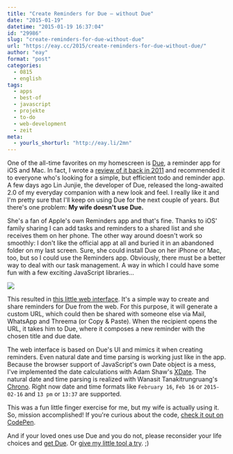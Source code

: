 ```yaml
---
title: "Create Reminders for Due – without Due"
date: "2015-01-19"
datetime: "2015-01-19 16:37:04"
id: "29986"
slug: "create-reminders-for-due-without-due"
url: "https://eay.cc/2015/create-reminders-for-due-without-due/"
author: "eay"
format: "post"
categories:
  - 0815
  - english
tags:
  - apps
  - best-of
  - javascript
  - projekte
  - to-do
  - web-development
  - zeit
meta:
  - yourls_shorturl: "http://eay.li/2mn"
---
```


One of the all-time favorites on my homescreen is [Due](http://www.dueapp.com/), a reminder app for iOS and Mac. In fact, I wrote a [review of it back in 2011](//eay.cc/2011/to-do-or-not-to-do-oder-ein-loblied-auf-due/) and recommended it to everyone who's looking for a simple, but efficient todo and reminder app. A few days ago Lin Junjie, the developer of Due, released the long-awaited 2.0 of my everyday companion with a new look and feel. I really like it and I'm pretty sure that I'll keep on using Due for the next couple of years. But there's one problem: **My wife doesn't use Due.**

She's a fan of Apple's own Reminders app and that's fine. Thanks to iOS' family sharing I can add tasks and reminders to a shared list and she receives them on her phone. The other way around doesn't work so smoothly: I don't like the official app at all and buried it in an abandoned folder on my last screen. Sure, she could install Due on her iPhone or Mac, too, but so I could use the Reminders app. Obviously, there must be a better way to deal with our task management. A way in which I could have some fun with a few exciting JavaScript libraries...

[![](https://eay.cc/uploads/2015/due-reminder.png)](http://stefangrund.de/projekte/due/)

This resulted in [this little web interface](http://stefangrund.de/projekte/due/). It's a simple way to create and share reminders for Due from the web. For this purpose, it will generate a custom URL, which could then be shared with someone else via Mail, WhatsApp and Threema (or Copy & Paste). When the recipient opens the URL, it takes him to Due, where it composes a new reminder with the chosen title and due date.

The web interface is based on Due's UI and mimics it when creating reminders. Even natural date and time parsing is working just like in the app. Because the browser support of JavaScript's own Date object is a mess, I've implemented the date calculations with Adam Shaw's [XDate](http://arshaw.com/xdate/). The natural date and time parsing is realized with Wanasit Tanakitrungruang's [Chrono](https://github.com/wanasit/chrono). Right now date and time formats like `February 16`, `Feb 16` or `2015-02-16` and `13 pm` or `13:37` are supported.

This was a fun little finger exercise for me, but my wife is actually using it. So, mission accomplished! If you're curious about the code, [check it out on CodePen](http://codepen.io/eay/pen/ByRjyv).

And if your loved ones use Due and you do not, please reconsider your life choices and [get Due](http://eay.li/due). Or [give my little tool a try](http://stefangrund.de/projekte/due/). ;)
